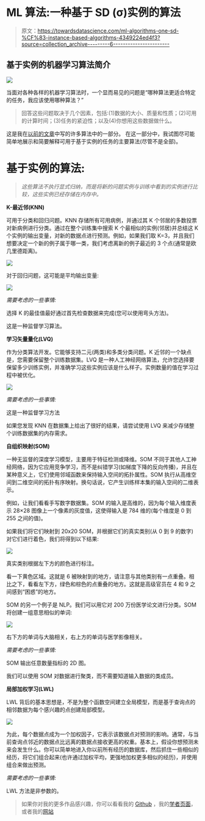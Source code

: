 # ML 算法:一种基于 SD (σ)实例的算法

> 原文：<https://towardsdatascience.com/ml-algorithms-one-sd-%CF%83-instance-based-algorithms-4349224ed4f3?source=collection_archive---------6----------------------->

## 基于实例的机器学习算法简介

![](img/cb32e2c9ae6dc2f184d68526604bd0fe.png)

当面对各种各样的机器学习算法时，一个显而易见的问题是“哪种算法更适合特定的任务，我应该使用哪种算法？”

> 回答这些问题取决于几个因素，包括:(1)数据的大小、质量和性质；(2)可用的计算时间；(3)任务的紧迫性；以及(4)你想用这些数据做什么。

这是我在[以前的文章](/ml-algorithms-one-sd-σ-74bcb28fafb6)中写的许多算法中的一部分。
在这一部分中，我试图尽可能简单地展示和简要解释可用于基于实例的任务的主要算法(尽管不是全部)。

# **基于实例的算法:**

> *这些算法不执行显式归纳，而是将新的问题实例与训练中看到的实例进行比较，这些实例已经存储在内存中。*

**K-最近邻(KNN)**

可用于分类和回归问题。KNN 存储所有可用病例，并通过其 K 个邻居的多数投票对新病例进行分类。通过在整个训练集中搜索 K 个最相似的实例(邻居)并总结这 K 个实例的输出变量，对新的数据点进行预测。例如，如果我们取 K=3，并且我们想要决定一个新的例子属于哪一类，我们考虑离新的例子最近的 3 个点(通常是欧几里德距离)。

![](img/f9b3cc10eacf4a4bf77679357c2b7f0c.png)

对于回归问题，这可能是平均输出变量:

![](img/e8e74999083f9984f7d9ae1218884d82.png)

*需要考虑的一些事情:*

选择 K 的最佳值最好通过首先检查数据来完成(您可以使用弯头方法)。

这是一种监督学习算法。

**学习矢量量化(LVQ)**

作为分类算法开发。它能够支持二元(两类)和多类分类问题。K 近邻的一个缺点是，您需要保留整个训练数据集。LVQ 是一种人工神经网络算法，允许您选择要保留多少训练实例，并准确学习这些实例应该是什么样子。实例数量的值在学习过程中被优化。

![](img/2faa81106c42ba2039829918136bff80.png)

*需要考虑的一些事情:*

这是一种监督学习方法

如果您发现 KNN 在数据集上给出了很好的结果，请尝试使用 LVQ 来减少存储整个训练数据集的内存需求。

**自组织映射(SOM)**

一种无监督的深度学习模型，主要用于特征检测或降维。SOM 不同于其他人工神经网络，因为它应用竞争学习，而不是纠错学习(如梯度下降的反向传播)，并且在某种意义上，它们使用邻域函数来保持输入空间的拓扑属性。SOM 执行从高维空间到二维空间的拓扑有序映射。换句话说，它产生训练样本集的输入空间的二维表示。

例如，让我们看看手写数字数据集。SOM 的输入是高维的，因为每个输入维度表示 28×28 图像上一个像素的灰度值，这使得输入是 784 维的(每个维度是 0 到 255 之间的值)。

如果我们将它们映射到 20x20 SOM，并根据它们的真实类别(从 0 到 9 的数字)对它们进行着色，我们将得到以下结果:

![](img/62f37c05ea41b99b14049c13d40995d4.png)

真实类别根据左下方的颜色进行标注。

看一下黄色区域。这就是 6 被映射到的地方，请注意与其他类别有一点重叠。相比之下，看看左下方，绿色和棕色的点重叠的地方。这就是高级官员在 4 和 9 之间感到“困惑”的地方。

SOM 的另一个例子是 NLP。我们可以用它对 200 万份医学论文进行分类。SOM 将创建一组意思相似的单词:

![](img/ea765e868dec37bf5bcdf2b0f94aa71b.png)

右下方的单词与大脑相关，右上方的单词与医学影像相关。

*需要考虑的一些事情:*

SOM 输出任意数量指标的 2D 图。

我们可以使用 SOM 对数据进行聚类，而不需要知道输入数据的类成员。

**局部加权学习(LWL)**

LWL 背后的基本思想是，不是为整个函数空间建立全局模型，而是基于查询点的相邻数据为每个感兴趣的点创建局部模型。

![](img/f9a960d92846b910dc57a0efc1c98960.png)

为此，每个数据点成为一个加权因子，它表示该数据点对预测的影响。通常，与当前查询点邻近的数据点比远离的数据点接收更高的权重。基本上，假设你想预测未来会发生什么。你可以简单地进入你以前所有经历的数据库，然后抓住一些相似的经历，将它们组合起来(也许通过加权平均，更强地加权更多相似的经历)，并使用组合来做出预测。

*需要考虑的一些事情:*

LWL 方法是非参数的。

> 如果你对我的更多作品感兴趣，你可以看看我的 [Github](https://github.com/shaier) ，我的[学者页面](https://scholar.google.com/citations?user=paO-O00AAAAJ&hl=en&oi=sra)，或者我的[网站](https://shaier.github.io/)